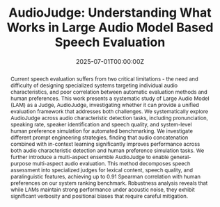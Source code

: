 ---
title: 'AudioJudge: Understanding What Works in Large Audio Model Based Speech Evaluation'

# Authors
# If you created a profile for a user (e.g. the default `admin` user), write the username (folder name) here
# and it will be replaced with their full name and linked to their profile.
authors:
  - Potsawee Manakul
  - Woody Haosheng Gan
  - admin
  - Ali Sartaz Khan
  - Warit Sirichotedumrong
  - Kunat Pipatanakul
  - William Held
  - Diyi Yang

date: '2025-07-01T00:00:00Z'
doi: ''

# Schedule page publish date (NOT publication's date).
publishDate: '2018-10-05T00:00:00Z'

# Publication type.
# Legend: 0 = Uncategorized; 1 = Conference paper; 2 = Journal article;
# 3 = Preprint / Working Paper; 4 = Report; 5 = Book; 6 = Book section;
# 7 = Thesis; 8 = Patent
publication_types: ['3']

# Publication name and optional abbreviated publication name.
publication: ArXiv Preprint (under review)
publication_short: ArXiv Preprint

abstract: Current speech evaluation suffers from two critical limitations - the need and difficulty of designing specialized systems targeting individual audio characteristics, and poor correlation between automatic evaluation methods and human preferences. This work presents a systematic study of Large Audio Model (LAM) as a Judge, AudioJudge, investigating whether it can provide a unified evaluation framework that addresses both challenges. We systematically explore AudioJudge across audio characteristic detection tasks, including pronunciation, speaking rate, speaker identification and speech quality, and system-level human preference simulation for automated benchmarking. We investigate different prompt engineering strategies, finding that audio concatenation combined with in-context learning significantly improves performance across both audio characteristic detection and human preference simulation tasks. We further introduce a multi-aspect ensemble AudioJudge to enable general-purpose multi-aspect audio evaluation. This method decomposes speech assessment into specialized judges for lexical content, speech quality, and paralinguistic features, achieving up to 0.91 Spearman correlation with human preferences on our system ranking benchmark. Robustness analysis reveals that while LAMs maintain strong performance under acoustic noise, they exhibit significant verbosity and positional biases that require careful mitigation.

# Summary. An optional shortened abstract.
summary: Current speech evaluation suffers from two critical limitations - the need and difficulty of designing specialized systems targeting individual audio characteristics, and poor correlation between automatic evaluation methods and human preferences. This work presents a systematic study of Large Audio Model (LAM) as a Judge, AudioJudge, investigating whether it can provide a unified evaluation framework that addresses both challenges. We systematically explore AudioJudge across audio characteristic detection tasks, including pronunciation, speaking rate, speaker identification and speech quality, and system-level human preference simulation for automated benchmarking. We investigate different prompt engineering strategies, finding that audio concatenation combined with in-context learning significantly improves performance across both audio characteristic detection and human preference simulation tasks. We further introduce a multi-aspect ensemble AudioJudge to enable general-purpose multi-aspect audio evaluation. This method decomposes speech assessment into specialized judges for lexical content, speech quality, and paralinguistic features, achieving up to 0.91 Spearman correlation with human preferences on our system ranking benchmark. Robustness analysis reveals that while LAMs maintain strong performance under acoustic noise, they exhibit significant verbosity and positional biases that require careful mitigation.

tags: []

# Display this page in the Featured widget?
featured: false

# Custom links (uncomment lines below)
# links:
# - name: Custom Link
#   url: http://example.org

url_pdf: 'https://arxiv.org/pdf/2507.12705'
url_code: 'https://github.com/Woodygan/AudioJudge'
url_dataset: ''
url_poster: ''
url_project: ''
url_slides: ''
url_source: ''
url_video: ''

# Featured image
# To use, add an image named `featured.jpg/png` to your page's folder.
image:
  caption: ''
  focal_point: ''
  preview_only: false

# Associated Projects (optional).
#   Associate this publication with one or more of your projects.
#   Simply enter your project's folder or file name without extension.
#   E.g. `internal-project` references `content/project/internal-project/index.md`.
#   Otherwise, set `projects: []`.
projects:
  - []

# Slides (optional).
#   Associate this publication with Markdown slides.
#   Simply enter your slide deck's filename without extension.
#   E.g. `slides: "example"` references `content/slides/example/index.md`.
#   Otherwise, set `slides: ""`.
slides: ""
---